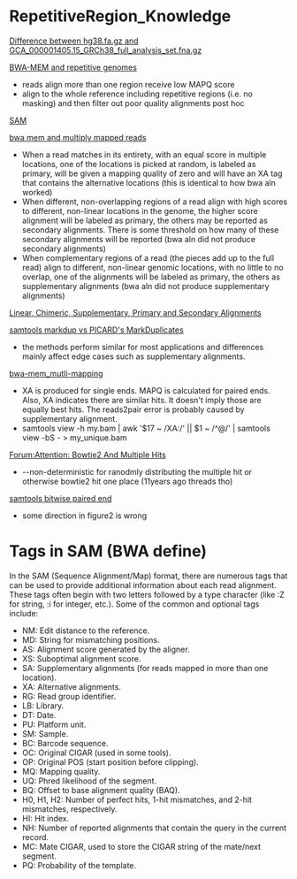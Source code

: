 # RepetitiveRegion_Knowledge
[Difference between hg38.fa.gz and GCA_000001405.15_GRCh38_full_analysis_set.fna.gz](https://groups.google.com/a/soe.ucsc.edu/g/genome/c/RI7uDc7oG80) 

[BWA-MEM and repetitive genomes](https://www.reddit.com/r/bioinformatics/comments/12seubs/bwamem_and_repetitive_genomes/) 
* reads align more than one region receive low MAPQ score
* align to the whole reference including repetitive regions (i.e. no masking) and then filter out poor quality alignments post hoc

[SAM](https://samtools.github.io/hts-specs/SAMv1.pdf)

[bwa mem and multiply mapped reads](https://www.biostars.org/p/304614/)
* When a read matches in its entirety, with an equal score in multiple locations, one of the locations is picked at random, is labeled as primary, will be given a mapping quality of zero and will have an XA tag that contains the alternative locations (this is identical to how bwa aln worked)
* When different, non-overlapping regions of a read align with high scores to different, non-linear locations in the genome, the higher score alignment will be labeled as primary, the others may be reported as secondary alignments. There is some threshold on how many of these secondary alignments will be reported (bwa aln did not produce secondary alignments)
* When complementary regions of a read (the pieces add up to the full read) align to different, non-linear genomic locations, with no little to no overlap, one of the alignments will be labeled as primary, the others as supplementary alignments (bwa aln did not produce supplementary alignments)

[Linear, Chimeric, Supplementary, Primary and Secondary Alignments](https://yulijia.net/en/bioinformatics/2015/12/21/Linear-Chimeric-Supplementary-Primary-and-Secondary-Alignments.html#fn:1)

[samtools markdup vs PICARD's MarkDuplicates](https://www.biostars.org/p/390305/)
* the methods perform similar for most applications and differences mainly affect edge cases such as supplementary alignments. 

[bwa-mem_mutli-mapping](https://gist.github.com/crazyhottommy/ed73c7e2daee8383dccb35f224f99714)
* XA is produced for single ends. MAPQ is calculated for paired ends. Also, XA indicates there are similar hits. It doesn't imply those are equally best hits. The reads2pair error is probably caused by supplementary alignment.
* samtools view -h my.bam | awk '$17 ~ /XA:/' || $1 ~ /^@/' | samtools view -bS - > my_unique.bam

[Forum:Attention: Bowtie2 And Multiple Hits](https://www.biostars.org/p/55237/)
* --non-deterministic for ranodmly distributing the multiple hit or otherwise bowtie2 hit one place (11years ago threads tho)

[samtools bitwise paired end](https://ppotato.wordpress.com/2010/08/25/samtool-bitwise-flag-paired-reads/)
* some direction in figure2 is wrong

# Tags in SAM (BWA define)

In the SAM (Sequence Alignment/Map) format, there are numerous tags that can be used to provide additional information about each read alignment. These tags often begin with two letters followed by a type character (like :Z for string, :i for integer, etc.). Some of the common and optional tags include:

* NM: Edit distance to the reference.
* MD: String for mismatching positions.
* AS: Alignment score generated by the aligner.
* XS: Suboptimal alignment score.
* SA: Supplementary alignments (for reads mapped in more than one location).
* XA: Alternative alignments.
* RG: Read group identifier.
* LB: Library.
* DT: Date.
* PU: Platform unit.
* SM: Sample.
* BC: Barcode sequence.
* OC: Original CIGAR (used in some tools).
* OP: Original POS (start position before clipping).
* MQ: Mapping quality.
* UQ: Phred likelihood of the segment.
* BQ: Offset to base alignment quality (BAQ).
* H0, H1, H2: Number of perfect hits, 1-hit mismatches, and 2-hit mismatches, respectively.
* HI: Hit index.
* NH: Number of reported alignments that contain the query in the current record.
* MC: Mate CIGAR, used to store the CIGAR string of the mate/next segment.
* PQ: Probability of the template.
